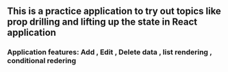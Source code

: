 ## This is a practice application to try out topics like prop drilling and lifting up the state in React application

### Application features: Add , Edit , Delete data , list rendering , conditional redering
